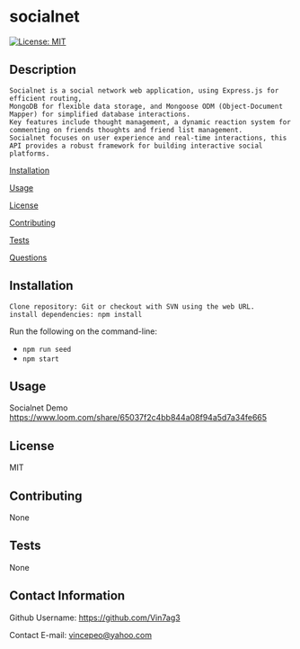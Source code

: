 
# socialnet
[![License: MIT](https://img.shields.io/badge/License-MIT-yellow.svg)](https://opensource.org/licenses/MIT)

## Description

```
Socialnet is a social network web application, using Express.js for efficient routing,
MongoDB for flexible data storage, and Mongoose ODM (Object-Document Mapper) for simplified database interactions.
Key features include thought management, a dynamic reaction system for commenting on friends thoughts and friend list management.
Socialnet focuses on user experience and real-time interactions, this API provides a robust framework for building interactive social platforms.
```

[Installation](#installation)

[Usage](#usage)

[License](#license)

[Contributing](#contributing)

[Tests](#tests)

[Questions](#contact-information)

## Installation

```
Clone repository: Git or checkout with SVN using the web URL.
install dependencies: npm install
```

Run the following on the  command-line:

 - `npm run seed`
 - `npm start`
   
## Usage

Socialnet Demo 
https://www.loom.com/share/65037f2c4bb844a08f94a5d7a34fe665

## License
MIT

## Contributing
None

## Tests
None

## Contact Information
Github Username: https://github.com/Vin7ag3

Contact E-mail: vincepeo@yahoo.com
